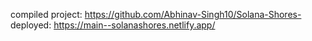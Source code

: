 compiled project: https://github.com/Abhinav-Singh10/Solana-Shores-
deployed: https://main--solanashores.netlify.app/
